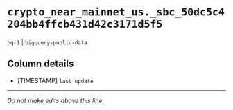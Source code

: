# `crypto_near_mainnet_us._sbc_50dc5c4204bb4ffcb431d42c3171d5f5`
`bq-1` | `bigquery-public-data`

## Column details
* [TIMESTAMP] `last_update`

-------------------------------------------------------------------------------
*Do not make edits above this line.*
